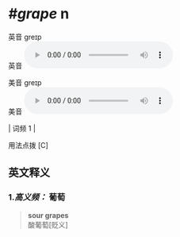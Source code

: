 # ***\#grape*** n
英音 ɡreɪp  
英音
<audio src="./media/grape-B.aac" controls="controls"></audio>

美音 ɡreɪp  
美音
<audio src="./media/grape.aac" controls="controls"></audio>



| 词频 1 |  

用法点拨  [C]

英文释义
---
### 1.*高义频：* **葡萄**  

 > **sour grapes**  
 > 酸葡萄[贬义]    


